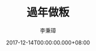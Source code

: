 ---
issue: 254
title: 過年做粄
author: 李秉璋
language: 詔安
date: 2017-12-14T00:00:00.000+08:00
topic: 抒懷
difficulty: 3
wikidata: Q98096126
wikidata_link: https://www.wikidata.org/wiki/Q98096126
author_wikidata_link: https://www.wikidata.org/wiki/Q98096269
author_wikidata: Q98096269
---